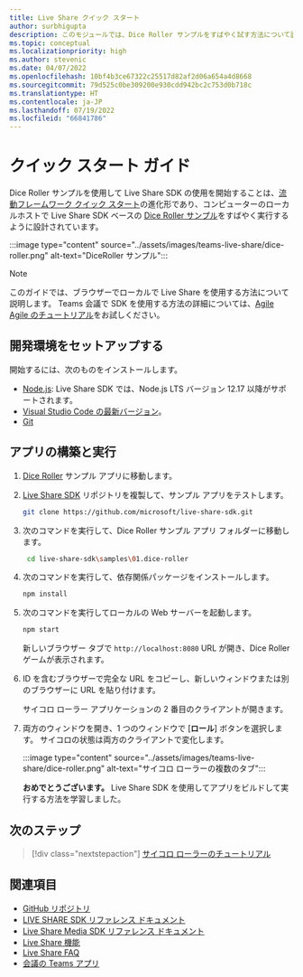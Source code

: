 ```yaml
---
title: Live Share クイック スタート
author: surbhigupta
description: このモジュールでは、Dice Roller サンプルをすばやく試す方法について説明します
ms.topic: conceptual
ms.localizationpriority: high
ms.author: stevenic
ms.date: 04/07/2022
ms.openlocfilehash: 10bf4b3ce67322c25517d82af2d06a654a4d8668
ms.sourcegitcommit: 79d525c0be309200e930cdd942bc2c753d0b718c
ms.translationtype: HT
ms.contentlocale: ja-JP
ms.lasthandoff: 07/19/2022
ms.locfileid: "66841786"
---
```

# <a name="quick-start-guide"></a>クイック スタート ガイド

Dice Roller サンプルを使用して Live Share SDK の使用を開始することは、[流動フレームワーク クイック スタート](https://fluidframework.com/docs/start/quick-start/)の進化形であり、コンピューターのローカルホストで Live Share SDK ベースの [Dice Roller サンプル](https://github.com/microsoft/live-share-sdk/tree/main/samples/01.dice-roller)をすばやく実行するように設計されています。

:::image type="content" source="../assets/images/teams-live-share/dice-roller.png" alt-text="DiceRoller サンプル":::

> [!NOTE]
> このガイドでは、ブラウザーでローカルで Live Share を使用する方法について説明します。 Teams 会議で SDK を使用する方法の詳細については、[Agile Agile のチュートリアル](../sbs-teams-live-share.yml)をお試しください。

## <a name="set-up-your-development-environment"></a>開発環境をセットアップする

開始するには、次のものをインストールします。

* [Node.js](https://nodejs.org/en/download): Live Share SDK では、Node.js LTS バージョン 12.17 以降がサポートされます。
* [Visual Studio Code の最新バージョン](https://code.visualstudio.com/)。
* [Git](https://git-scm.com/downloads)

## <a name="build-and-run-the-dice-roller-app"></a>アプリの構築と実行

1. [Dice Roller](https://github.com/microsoft/live-share-sdk/tree/main/samples/01.dice-roller) サンプル アプリに移動します。

1. [Live Share SDK](https://github.com/microsoft/live-share-sdk) リポジトリを複製して、サンプル アプリをテストします。

    ```bash
    git clone https://github.com/microsoft/live-share-sdk.git
    ```

1. 次のコマンドを実行して、Dice Roller サンプル アプリ フォルダーに移動します。

   ```bash
    cd live-share-sdk\samples\01.dice-roller
   ```

1. 次のコマンドを実行して、依存関係パッケージをインストールします。

    ```bash
    npm install
    ```

1. 次のコマンドを実行してローカルの Web サーバーを起動します。

   ```bash
   npm start
   ```
  
     新しいブラウザー タブで `http://localhost:8080` URL が開き、Dice Roller ゲームが表示されます。

1. ID を含むブラウザーで完全な URL をコピーし、新しいウィンドウまたは別のブラウザーに URL を貼り付けます。

   サイコロ ローラー アプリケーションの 2 番目のクライアントが開きます。

1. 両方のウィンドウを開き、1 つのウィンドウで [**ロール**] ボタンを選択します。 サイコロの状態は両方のクライアントで変化します。

    :::image type="content" source="../assets/images/teams-live-share/dice-roller.png" alt-text="サイコロ ローラーの複数のタブ":::
  
   **おめでとうございます。** Live Share SDK を使用してアプリをビルドして実行する方法を学習しました。

## <a name="next-step"></a>次のステップ

> [!div class="nextstepaction"]
> [サイコロ ローラーのチュートリアル](teams-live-share-tutorial.md)

## <a name="see-also"></a>関連項目

* [GitHub リポジトリ](https://github.com/microsoft/live-share-sdk)
* [LIVE SHARE SDK リファレンス ドキュメント](/javascript/api/@microsoft/live-share/)
* [Live Share Media SDK リファレンス ドキュメント](/javascript/api/@microsoft/live-share-media/)
* [Live Share 機能](teams-live-share-capabilities.md)
* [Live Share FAQ](teams-live-share-faq.md)
* [会議の Teams アプリ](teams-apps-in-meetings.md)
